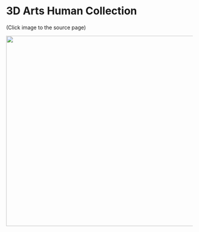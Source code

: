 # 3D Arts Human Collection
(Click image to the source page)

<a href="https://www.artstation.com/artwork/oAleyL">
  <img src="https://github.com/tflsguoyu/Meta-Human/blob/master/images/Ed_Pantera.jpg" title="" height="512px">
</a>


